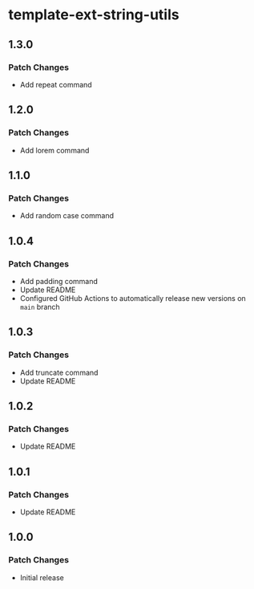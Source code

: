# template-ext-string-utils

## 1.3.0

### Patch Changes

- Add repeat command

## 1.2.0

### Patch Changes

- Add lorem command

## 1.1.0

### Patch Changes

- Add random case command

## 1.0.4

### Patch Changes

- Add padding command
- Update README
- Configured GitHub Actions to automatically release new versions on `main` branch

## 1.0.3

### Patch Changes

- Add truncate command
- Update README

## 1.0.2

### Patch Changes

- Update README

## 1.0.1

### Patch Changes

- Update README

## 1.0.0

### Patch Changes

- Initial release
